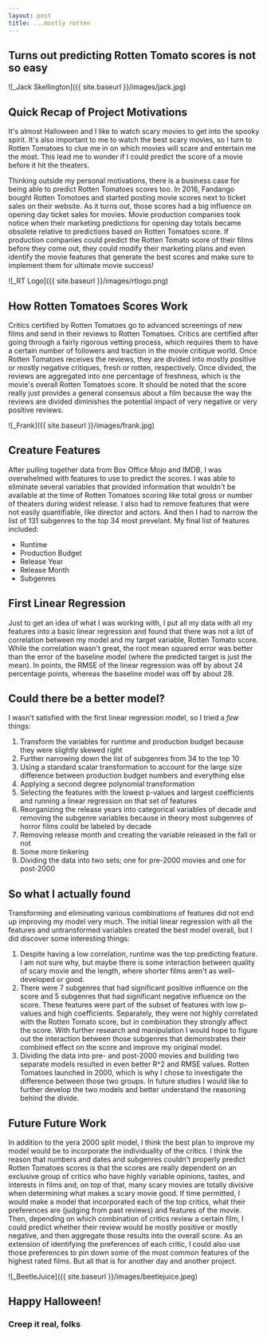 ```yaml
---
layout: post
title: ...mostly rotten
---
```

## Turns out predicting Rotten Tomato scores is not so easy
![_Jack Skellington]({{ site.baseurl }}/images/jack.jpg)

## Quick Recap of Project Motivations
It's almost Halloween and I like to watch scary movies to get into the 
spooky spirit. It's also important to me to watch the best scary movies,
so I turn to Rotten Tomatoes to clue me in on which movies will scare and
entertain me the most. This lead me to wonder if I could predict the score
of a movie before it hit the theaters.

Thinking outside my personal motivations, there is a business case for 
being able to predict Rotten Tomatoes scores too. In 2016, Fandango bought
Rotten Tomotoes and started posting movie scores next to ticket sales on 
their website. As it turns out, those scores had a big influence on opening 
day ticket sales for movies. Movie production companies took notice when 
their marketing predictions for opening day totals became obsolete relative
to predictions based on Rotten Tomatoes score. If production companies could
predict the Rotten Tomato score of their films before they come out, they
could modify their marketing plans and even identify the movie features that
generate the best scores and make sure to implement them for ultimate movie
success!

![_RT Logo]({{ site.baseurl }}/images/rtlogo.png)
## How Rotten Tomatoes Scores Work
Critics certified by Rotten Tomatoes go to advanced screenings of new films
and send in their reviews to Rotten Tomatoes. Critics are certified after 
going through a fairly rigorous vetting process, which requires them to have
a certain number of followers and traction in the movie critique world. Once
Rotten Tomatoes receives the reviews, they are divided into mostly positive
or mostly negative critiques, fresh or rotten, respectively. Once divided, 
the reviews are aggregated into one percentage of freshness, which is the 
movie's overall Rotten Tomatoes score. It should be noted that the score 
really just provides a general consensus about a film because the way the 
reviews are divided diminishes the potential impact of very negative or 
very positive reviews. 

![_Frank]({{ site.baseurl }}/images/frank.jpg)
## Creature Features
After pulling together data from Box Office Mojo and IMDB, I was overwhelmed 
with features to use to predict the scores. I was able to eliminate several 
variables that provided information that wouldn't be available at the time 
of Rotten Tomatoes scoring like total gross or number of theaters during widest
release. I also had to remove features that were not easily quantifiable, like 
director and actors. And then I had to narrow the list of 131 subgenres to the
top 34 most prevelant. My final list of features included:
* Runtime
* Production Budget
* Release Year
* Release Month
* Subgenres

## First Linear Regression
Just to get an idea of what I was working with, I put all my data with all my
features into a basic linear regression and found that there was not a lot
of correlation between my model and my target variable, Rotten Tomato score.
While the correlation wasn't great, the root mean squared error was better than
the error of the baseline model (where the predicted target is just the mean). In
points, the RMSE of the linear regression was off by about 24 percentage points,
whereas the baseline model was off by about 28. 

## Could there be a better model?
I wasn't satisfied with the first linear regression model, so I tried a *few* things:
1. Transform the variables for runtime and production budget because they were 
slightly skewed right
2. Further narrowing down the list of subgenres from 34 to the top 10
3. Using a standard scalar transformation to account for the large size difference
between production budget numbers and everything else
4. Applying a second degree polynomial transformation
5. Selecting the features with the lowest p-values and largest coefficients and 
running a linear regression on that set of features
6. Reorganizing the release years into categorical variables of decade and removing 
the subgenre variables because in theory most subgenres of horror films could 
be labeled by decade
7. Removing release month and creating the variable released in the fall or not
8. Some more tinkering
9. Dividing the data into two sets; one for pre-2000 movies and one for post-2000

## So what I actually found
Transforming and eliminating various combinations of features did not end up 
improving my model very much. The initial linear regression with all the
features and untransformed variables created the best model overall, but I did
discover some interesting things:
1. Despite having a low correlation, runtime was the top predicting feature. I 
am not sure why, but maybe there is some interaction between quality of scary movie
and the length, where shorter films aren't as well-developed or good.
2. There were 7 subgenres that had significant positive influence on the score
and 5 subgenres that had significant negative influence on the score. These features 
were part of the subset of features with low p-values and high coefficients. 
Separately, they were not highly correlated with the Rotten Tomato score, but in
combination they strongly affect the score. With further research and manipulation
I would hope to figure out the interaction between those subgenres that demonstrates
their combined effect on the score and improve my original model.
3. Dividing the data into pre- and post-2000 movies and building two separate models
resulted in even better R^2 and RMSE values. Rotten Tomatoes launched in 2000, which
is why I chose to investigate the difference between those two groups. In future 
studies I would like to further develop the two models and better understand the 
reasoning behind the divide.

## Future Future Work
In addition to the yera 2000 split model, I think the best plan to improve my model
would be to incorporate the individuality of the critics. I think the reason that
numbers and dates and subgenres couldn't properly predict Rotten Tomatoes scores is
that the scores are really dependent on an exclusive group of critics who have
highly variable opinions, tastes, and interests in films and, on top of that, many 
scary movies are totally divisive when determining what makes a scary movie good.
If time permitted, I would make a model that incorporated each of the top critics,
what their preferences are (judging from past reviews) and features of the movie.
Then, depending on which combination of critics review a certain film, I could
predict whether their review would be mostly positive or mostly negative, and then
aggregate those results into the overall score. As an extension of identifying the
preferences of each critic, I could also use those preferences to pin down some of 
the most common features of the highest rated films. But all that is for another
day and another project.

![_BeetleJuice]({{ site.baseurl }}/images/beetlejuice.jpeg)
## Happy Halloween!
### Creep it real, folks



